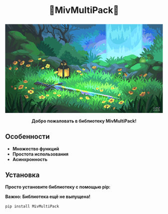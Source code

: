 # <p align="center">🐺MivMultiPack🦊</p>
<p align="center">
    <img src="images/banner.gif">
</p>

**<p align="center">Добро пожаловать в библиотеку MivMultiPack!</p>**

## Особенности

- **Множество функций**
- **Простота использования**
- **Асинхронность**

## Установка

**Просто установите библиотеку с помощью pip:**

__Важно: Библиотека ещё не выпущена!__

```bash
pip install MivMultiPack
```
